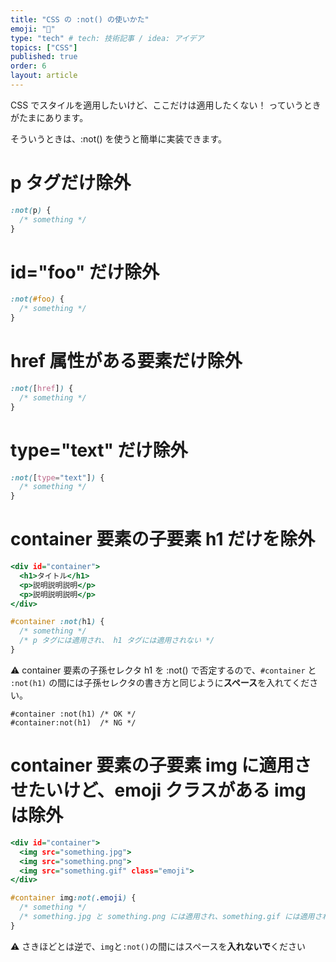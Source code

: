 ```yaml
---
title: "CSS の :not() の使いかた"
emoji: "🍣"
type: "tech" # tech: 技術記事 / idea: アイデア
topics: ["CSS"]
published: true
order: 6
layout: article
---
```


CSS でスタイルを適用したいけど、ここだけは適用したくない！ っていうときがたまにあります。

そういうときは、:not() を使うと簡単に実装できます。

# p タグだけ除外
```lang:style.css
:not(p) {
  /* something */
}
```

# id="foo" だけ除外
```lang:style.css
:not(#foo) {
  /* something */
}
```

# href 属性がある要素だけ除外
```lang:style.css
:not([href]) {
  /* something */
}
```


# type="text" だけ除外
```lang:style.css
:not([type="text"]) {
  /* something */
}
```

# container 要素の子要素 h1 だけを除外
```lang:index.html
<div id="container">
  <h1>タイトル</h1>
  <p>説明説明説明</p>
  <p>説明説明説明</p>
</div>
```

```lang:style.css
#container :not(h1) {
  /* something */
  /* p タグには適用され、 h1 タグには適用されない */
}
```

⚠️ container 要素の子孫セレクタ h1 を :not() で否定するので、`#container` と `:not(h1)` の間には子孫セレクタの書き方と同じように**スペース**を入れてください。

```
#container :not(h1) /* OK */
#container:not(h1)  /* NG */
```

# container 要素の子要素 img に適用させたいけど、emoji クラスがある img は除外
```lang:index.html
<div id="container">
  <img src="something.jpg">
  <img src="something.png">
  <img src="something.gif" class="emoji">
</div>
```

```lang:style.css
#container img:not(.emoji) {
  /* something */
  /* something.jpg と something.png には適用され、something.gif には適用されない */
}
```

⚠️ さきほどとは逆で、`img`と`:not()`の間にはスペースを**入れないで**ください
